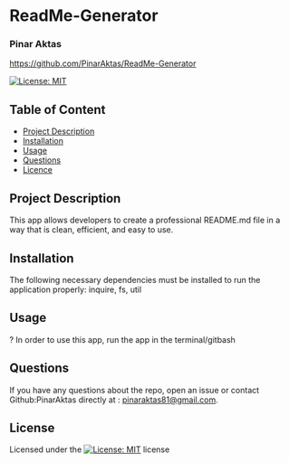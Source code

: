 
  
  # ReadMe-Generator
  
  ### Pinar Aktas
  https://github.com/PinarAktas/ReadMe-Generator

  [![License: MIT](https://img.shields.io/badge/License-MIT-yellow.svg)](https://opensource.org/licenses/MIT)

  ## Table of Content
  - [Project Description](#description)
  - [Installation](#installation)
  - [Usage](#usage)
  - [Questions](#questions)
  - [Licence](#license)

  ## Project Description
  This app allows developers to create a professional README.md file in a way that is clean, efficient, and easy to use.

  ## Installation
  The following necessary dependencies must be installed to run the application properly: inquire, fs, util

  ## Usage
  ?  In order to use this app, run the app in the terminal/gitbash

  ## Questions

  If you have any questions about the repo, open an issue or contact Github:PinarAktas directly at : pinaraktas81@gmail.com.


  ## License
  Licensed under the [![License: MIT](https://img.shields.io/badge/License-MIT-yellow.svg)](https://opensource.org/licenses/MIT) license

